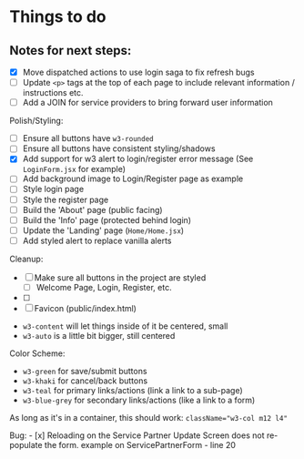 # Things to do

## Notes for next steps:
   - [x] Move dispatched actions to use login saga to fix refresh bugs
   - [ ] Update `<p>` tags at the top of each page to include relevant information / instructions etc.
   - [ ] Add a JOIN for service providers to bring forward user information

Polish/Styling:
   - [ ] Ensure all buttons have `w3-rounded`
   - [ ] Ensure all buttons have consistent styling/shadows
   - [x] Add support for w3 alert to login/register error message
      (See `LoginForm.jsx` for example)
   - [ ] Add background image to Login/Register page as example
   - [ ] Style login page
   - [ ] Style the register page
   - [ ] Build the 'About' page (public facing)
   - [ ] Build the 'Info' page (protected behind login)
   - [ ] Update the 'Landing' page (`Home/Home.jsx`)
   - [ ] Add styled alert to replace vanilla alerts

Cleanup:
   - [ ] Make sure all buttons in the project are styled
      - [ ] Welcome Page, Login, Register, etc.
   - [ ] 
   - [ ] Favicon (public/index.html)

   - `w3-content` will let things inside of it be centered, small
   - `w3-auto` is a little bit bigger, still centered

Color Scheme:
   - `w3-green` for save/submit buttons
   - `w3-khaki` for cancel/back buttons
   - `w3-teal` for primary links/actions (link a link to a sub-page)
   - `w3-blue-grey` for secondary links/actions (like a link to a form)

As long as it's in a container, this should work:
`className="w3-col m12 l4"`

Bug: 
    - [x] Reloading on the Service Partner Update Screen does not re-populate the form.
            example on ServicePartnerForm - line 20